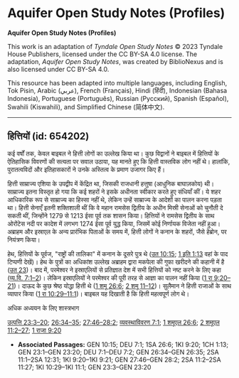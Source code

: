# Aquifer Open Study Notes (Profiles)

**Aquifer Open Study Notes (Profiles)**

This work is an adaptation of *Tyndale Open Study Notes* © 2023 Tyndale House Publishers, licensed under the CC BY\-SA 4\.0 license. The adaptation, *Aquifer Open Study Notes*, was created by BiblioNexus and is also licensed under CC BY\-SA 4\.0\.

This resource has been adapted into multiple languages, including English, Tok Pisin, Arabic (عربي), French (Français), Hindi (हिंदी), Indonesian (Bahasa Indonesia), Portuguese (Português), Russian (Русский), Spanish (Español), Swahili (Kiswahili), and Simplified Chinese (简体中文).



--------------------------------

## हित्तियों (id: 654202)

कई वर्षों तक, केवल बाइबल ने हित्ती लोगों का उल्लेख किया था। कुछ विद्वानों ने बाइबल में हित्तियों के ऐतिहासिक विवरणों की सत्यता पर सवाल उठाया, यह मानते हुए कि हित्ती वास्तविक लोग नहीं थे। हालांकि, पुरातत्वविदों और इतिहासकारों ने उनके अस्तित्व के प्रमाण उजागर किए हैं।

हित्ती साम्राज्य एशिया के उपद्वीप में केंद्रित था, जिसकी राजधानी हत्तुषा (आधुनिक बाघाज़कोय) थी। साम्राज्य इतना विस्तृत हो गया कि कई शहरों ने इसके अधीनता स्वीकार करते हुए संधियाँ कीं। ये शहर आधिकारिक रूप से साम्राज्य का हिस्सा नहीं थे, लेकिन उन्हें साम्राज्य के आदेशों का पालन करना पड़ता था। हित्ती सेनाएँ इतनी शक्तिशाली थीं कि वे महान रामसेस द्वितीय के अधीन मिस्री सेनाओं को चुनौती दे सकती थीं, जिन्होंने 1279 से 1213 ईसा पूर्व तक शासन किया। हित्तियों ने रामसेस द्वितीय के साथ ओरोंटेस नदी पर कादेश में लगभग 1274 ईसा पूर्व युद्ध किया, जिसमें कोई निर्णायक विजेता नहीं हुआ। अब्राहम और इस्राएल के अन्य प्रारंभिक पिताओं के समय में, हित्ती लोगों ने कनान के शहरों, जैसे हेब्रोन, पर नियंत्रण किया।

हेथ, हित्तियों के पूर्वज, "राष्ट्रों की तालिका" में कनान के दूसरे पुत्र थे ([उत 10:15](https://ref.ly/Gen10:15); [1 इति 1:13](https://ref.ly/1Chr1:13) वहां के पाद टिप्पणी देखें)। हेथ के पुत्रों का अधिकांश उल्लेख अब्राहम द्वारा मकपेला की गुफा खरीदने की कहानी में है ([उत 23](https://ref.ly/Gen23:1-Gen23:20))। बाद में, परमेश्वर ने इस्राएलियों से प्रतिज्ञात देश में सभी हित्तियों को नष्ट करने के लिए कहा ([व्य.वि. 7:1–2](https://ref.ly/Deut7:1-Deut7:2))। लेकिन इस्राएलियों ने परमेश्वर की पूरी तरह से आज्ञा का पालन नहीं किया ([1 रा 9:20–21](https://ref.ly/1Kgs9:20-1Kgs9:21))। दाऊद के कुछ श्रेष्ठ योद्धा हित्ती थे ([1 शमू 26:6](https://ref.ly/1Sam26:6); [2 शमू 11–12](https://ref.ly/2Sam11:1-2Sam12:31))। सुलैमान ने हित्ती राजाओं के साथ व्यापार किया ([1 रा 10:29–11:1](https://ref.ly/1Kgs10:29-1Kgs11:1))। बाइबल यह दिखाती है कि हित्ती महत्वपूर्ण लोग थे।

अधिक अध्ययन के लिए शास्त्रभाग

[उत्पत्ति 23:3–20](https://ref.ly/Gen23:3-Gen23:20); [26:34–35](https://ref.ly/Gen26:34-Gen26:35); [27:46–28:2](https://ref.ly/Gen27:46-Gen28:2); [व्यवस्थाविवरण 7:1](https://ref.ly/Deut7:1); [1 शमूएल 26:6](https://ref.ly/1Sam26:6); [2 शमूएल 11:2–27](https://ref.ly/2Sam11:2-2Sam11:27); [1 राजा 9:20](https://ref.ly/1Kgs9:20)

* **Associated Passages:** GEN 10:15; DEU 7:1; 1SA 26:6; 1KI 9:20; 1CH 1:13; GEN 23:1–GEN 23:20; DEU 7:1–DEU 7:2; GEN 26:34–GEN 26:35; 2SA 11:1–2SA 12:31; 1KI 9:20–1KI 9:21; GEN 27:46–GEN 28:2; 2SA 11:2–2SA 11:27; 1KI 10:29–1KI 11:1; GEN 23:3–GEN 23:20

